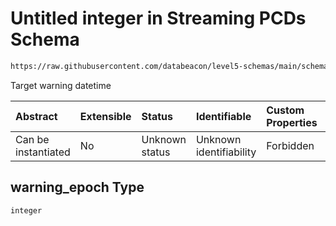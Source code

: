 # Untitled integer in Streaming PCDs Schema

```txt
https://raw.githubusercontent.com/databeacon/level5-schemas/main/schemas/batch/pcds.schema.json#/properties/warning_epoch
```

Target warning datetime

| Abstract            | Extensible | Status         | Identifiable            | Custom Properties | Additional Properties | Access Restrictions | Defined In                                                                    |
| :------------------ | :--------- | :------------- | :---------------------- | :---------------- | :-------------------- | :------------------ | :---------------------------------------------------------------------------- |
| Can be instantiated | No         | Unknown status | Unknown identifiability | Forbidden         | Allowed               | none                | [pcds.schema.json\*](../../out/batch/pcds.schema.json "open original schema") |

## warning\_epoch Type

`integer`
